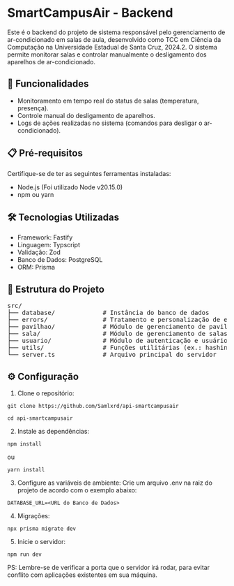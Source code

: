 # SmartCampusAir - Backend
Este é o backend do projeto de sistema responsável pelo gerenciamento de ar-condicionado em salas de aula, desenvolvido como TCC em Ciência da Computação na Universidade Estadual de Santa Cruz, 2024.2.
O sistema permite monitorar salas e controlar manualmente o desligamento dos aparelhos de ar-condicionado.

## 🚀 Funcionalidades
- Monitoramento em tempo real do status de salas (temperatura, presença).
- Controle manual do desligamento de aparelhos.
- Logs de ações realizadas no sistema (comandos para desligar o ar-condicionado).

## 📋 Pré-requisitos
Certifique-se de ter as seguintes ferramentas instaladas:

- Node.js (Foi utilizado Node v20.15.0)
- npm ou yarn

## 🛠️ Tecnologias Utilizadas
- Framework: Fastify
- Linguagem: Typscript
- Validação: Zod
- Banco de Dados: PostgreSQL
- ORM: Prisma

## 📂 Estrutura do Projeto
<pre>
src/  
├── database/             # Instância do banco de dados  
├── errors/               # Tratamento e personalização de erros  
├── pavilhao/             # Módulo de gerenciamento de pavilhão
├── sala/                 # Módulo de gerenciamento de salas  
├── usuario/              # Módulo de autenticação e usuários  
├── utils/                # Funções utilitárias (ex.: hashing, validação)  
└── server.ts             # Arquivo principal do servidor 
</pre>
## ⚙️ Configuração

1. Clone o repositório:
```
git clone https://github.com/Samlxrd/api-smartcampusair
```
```
cd api-smartcampusair
```

2. Instale as dependências:
```
npm install 
```
ou
```
yarn install 
```

3. Configure as variáveis de ambiente:
Crie um arquivo .env na raiz do projeto de acordo com o exemplo abaixo:
```
DATABASE_URL=<URL do Banco de Dados>
```

4. Migrações:
```
npx prisma migrate dev
```

5. Inicie o servidor:
```
npm run dev
```
PS: Lembre-se de verificar a porta que o servidor irá rodar, para evitar conflito com aplicações existentes em sua máquina.
